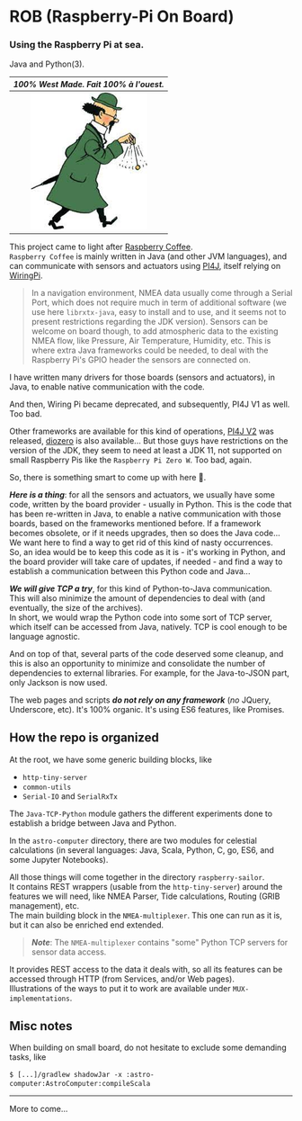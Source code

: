 # ROB (Raspberry-Pi On Board)
### Using the Raspberry Pi at sea.

Java and Python(3).

| _**100% West Made. Fait 100% à l'ouest.**_ |
|:------------------------------------------:|
| ![A l'ouest](./a.l.ouest.jpeg) |


This project came to light after [Raspberry Coffee](https://github.com/OlivierLD/raspberry-coffee).  
`Raspberry Coffee` is mainly written in Java (and other JVM languages), and can communicate with sensors and actuators using [PI4J](https://pi4j.com/), itself relying on [WiringPi](http://wiringpi.com/).

> In a navigation environment, NMEA data usually come through a Serial Port, which does not require much in term of additional software (we use here `librxtx-java`, easy to install and to use, and it seems not to present restrictions regarding the JDK version).
> Sensors can be welcome on board though, to add atmospheric data to the existing NMEA flow, like Pressure, Air Temperature, Humidity, etc.
> This is where extra Java frameworks could be needed, to deal with the Raspberry Pi's GPIO header the sensors are connected on.  

I have written many drivers for those boards (sensors and actuators), in Java, to enable native communication with the code.  

And then, Wiring Pi became deprecated, and subsequently, PI4J V1 as well. Too bad.  

Other frameworks are available for this kind of operations, [PI4J V2](https://github.com/Pi4J/pi4j-v2/) was released, [diozero](https://github.com/mattjlewis/diozero) is also available...
But those guys have restrictions on the version of the JDK, they seem to need at least a JDK 11, not supported on small Raspberry Pis like the `Raspberry Pi Zero W`. Too bad, again.

So, there is something smart to come up with here 🤔.

_**Here is a thing**_: for all the sensors and actuators, we usually have some code, written by the board provider - usually in Python. This is the code that has been re-written in Java, to enable a native communication with those boards, based on the frameworks mentioned before.
If a framework becomes obsolete, or if it needs upgrades, then so does the Java code...  
We want here to find a way to get rid of this kind of nasty occurrences.  
So, an idea would be to keep this code as it is - it's working in Python, and the board provider will take care of updates, if needed - and find a way to establish a communication between this Python code and Java...

_**We will give TCP a try**_, for this kind of Python-to-Java communication.  
This will also minimize the amount of dependencies to deal with (and eventually, the size of the archives).  
In short, we would wrap the Python code into some sort of TCP server, which itself can be accessed from Java, natively.
TCP is cool enough to be language agnostic.

And on top of that, several parts of the code deserved some cleanup, and this is also an opportunity to minimize
and consolidate the number of dependencies to external libraries. For example, for the Java-to-JSON part, only Jackson is now used.

The web pages and scripts _**do not rely on any framework**_ (_no_ JQuery, Underscore, etc). It's 100% organic.
It's using ES6 features, like Promises.

## How the repo is organized
At the root, we have some generic building blocks, like
- `http-tiny-server`
- `common-utils`
- `Serial-IO` and `SerialRxTx`

The `Java-TCP-Python` module gathers the different experiments done to establish
a bridge between Java and Python.

In the `astro-computer` directory, there are two modules for celestial calculations (in several
languages: Java, Scala, Python, C, go, ES6, and some Jupyter Notebooks).

All those things will come together in the directory `raspberry-sailor`.  
It contains REST wrappers (usable from the `http-tiny-server`) around the features we will need, like NMEA Parser,
Tide calculations, Routing (GRIB management), etc.  
The main building block in the `NMEA-multiplexer`. This one can run as it is, but it can also be enriched end extended.
> _**Note**_: The `NMEA-multiplexer` contains "some" Python TCP servers for sensor data access.

It provides REST access to the data it deals with, so all its features can be accessed through HTTP (from Services, and/or Web pages).   
Illustrations of the ways to put it to work are available under `MUX-implementations`.  


## Misc notes
When building on small board, do not hesitate to exclude some demanding tasks, like
```
$ [...]/gradlew shadowJar -x :astro-computer:AstroComputer:compileScala
```

---
More to come...

